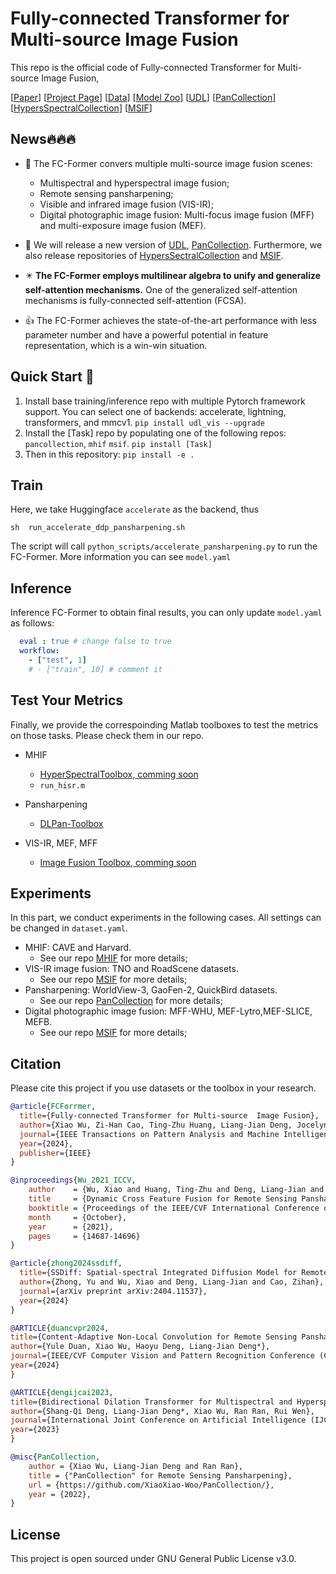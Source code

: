 # Fully-connected Transformer for Multi-source  Image Fusion
This repo is the official code of Fully-connected Transformer for Multi-source  Image Fusion, 

[[Paper]()] [[Project Page](project.md)] [[Data]()] [[Model Zoo]()]
[[UDL]()] [[PanCollection]()] [[HypersSpectralCollection]()] [[MSIF]()] 

## News🔥🔥🔥

* :art: The FC-Former convers multiple multi-source image fusion scenes:
  * Multispectral and hyperspectral image fusion;
  * Remote sensing pansharpening;
  * Visible and infrared image fusion (VIS-IR); 
  * Digital photographic image fusion: Multi-focus image fusion (MFF) and multi-exposure image fusion (MEF). 

* 🎁 We will release a new version of [UDL](), [PanCollection](). Furthermore, we also release repositories of [HypersSectralCollection]() and [MSIF]().

* :eight_pointed_black_star: **The FC-Former employs multilinear algebra to unify and generalize self-attention mechanisms.** One of the generalized self-attention mechanisms is fully-connected self-attention (FCSA).

* 👍 The FC-Former achieves the state-of-the-art performance with less parameter number and have a powerful potential in feature representation, which is a win-win situation.



## Quick Start 🤗
1. Install base training/inference repo with multiple Pytorch framework support. You can select one of backends: accelerate, lightning, transformers, and mmcv1.
```pip install udl_vis --upgrade```
2. Install the [Task] repo by populating one of the following repos: ``pancollection``, ``mhif`` ``msif``.
``` pip install [Task] ```
3. Then in this repository:
```pip install -e .```



## Train
Here, we take Huggingface ``accelerate`` as the backend, thus
```
sh  run_accelerate_ddp_pansharpening.sh
```
The script will call ``python_scripts/accelerate_pansharpening.py`` to run the FC-Former. More information you can see ``model.yaml``


## Inference 
Inference FC-Former to obtain final results, you can only update `model.yaml` as follows:
```yaml
  eval : true # change false to true
  workflow:
    - ["test", 1]
    # - ["train", 10] # comment it
```




## Test Your Metrics
Finally, we provide the correspoinding Matlab toolboxes to test the metrics on those tasks. Please check them in our repo.

* MHIF
  * [HyperSpectralToolbox, comming soon](https://github.com/XiaoXiao-Woo/HyperSpectralToolbox)
  * `run_hisr.m`
  
* Pansharpening
  * [DLPan-Toolbox](https://github.com/liangjiandeng/DLPan-Toolbox)
  
* VIS-IR, MEF, MFF
  * [Image Fusion Toolbox, comming soon]()



## Experiments
In this part, we conduct experiments in the following cases. All settings can be changed in `dataset.yaml`.
* MHIF: CAVE and Harvard. 
  * See our repo [MHIF]() for more details;
* VIS-IR image fusion: TNO and RoadScene datasets. 
  * See our repo [MSIF]() for more details;
* Pansharpening: WorldView-3, GaoFen-2, QuickBird datasets.
  * See our repo [PanCollection]() for more details;
* Digital photographic image fusion: MFF-WHU, MEF-Lytro,MEF-SLICE, MEFB. 
  * See our repo [MSIF]() for more details;




## Citation
Please cite this project if you use datasets or the toolbox in your research.
```bibtex
@article{FCForrmer,
  title={Fully-connected Transformer for Multi-source  Image Fusion},
  author={Xiao Wu, Zi-Han Cao, Ting-Zhu Huang, Liang-Jian Deng, Jocelyn Chanussot, and Gemine Vivone}
  journal={IEEE Transactions on Pattern Analysis and Machine Intelligence},
  year={2024},
  publisher={IEEE}
}

@inproceedings{Wu_2021_ICCV,
    author    = {Wu, Xiao and Huang, Ting-Zhu and Deng, Liang-Jian and Zhang, Tian-Jing},
    title     = {Dynamic Cross Feature Fusion for Remote Sensing Pansharpening},
    booktitle = {Proceedings of the IEEE/CVF International Conference on Computer Vision (ICCV)},
    month     = {October},
    year      = {2021},
    pages     = {14687-14696}
}

@article{zhong2024ssdiff,
  title={SSDiff: Spatial-spectral Integrated Diffusion Model for Remote Sensing Pansharpening},
  author={Zhong, Yu and Wu, Xiao and Deng, Liang-Jian and Cao, Zihan},
  journal={arXiv preprint arXiv:2404.11537},
  year={2024}
}

@ARTICLE{duancvpr2024,
title={Content-Adaptive Non-Local Convolution for Remote Sensing Pansharpening},
author={Yule Duan, Xiao Wu, Haoyu Deng, Liang-Jian Deng*},
journal={IEEE/CVF Computer Vision and Pattern Recognition Conference (CVPR)},
year={2024}
}

@ARTICLE{dengijcai2023,
title={Bidirectional Dilation Transformer for Multispectral and Hyperspectral Image Fusion},
author={Shang-Qi Deng, Liang-Jian Deng*, Xiao Wu, Ran Ran, Rui Wen},
journal={International Joint Conference on Artificial Intelligence (IJCAI)},
year={2023}
}

@misc{PanCollection,
    author = {Xiao Wu, Liang-Jian Deng and Ran Ran},
    title = {"PanCollection" for Remote Sensing Pansharpening},
    url = {https://github.com/XiaoXiao-Woo/PanCollection/},
    year = {2022},
}
```


## License
This project is open sourced under GNU General Public License v3.0.
